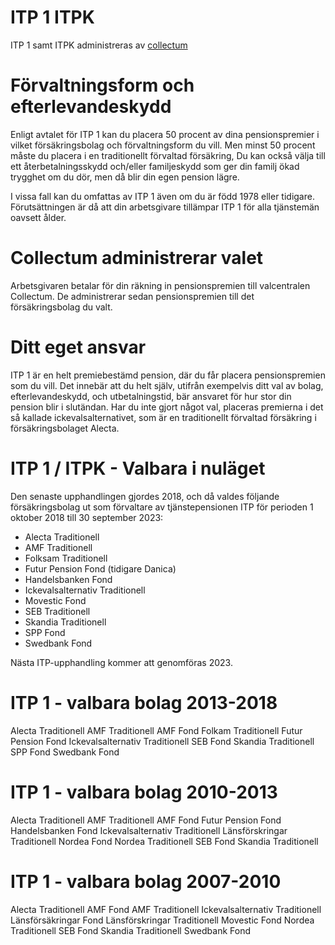 # ITP 1 ITPK

ITP 1 samt ITPK administreras av [collectum](https://collectum.se/)

# Förvaltningsform och efterlevandeskydd
Enligt avtalet för ITP 1 kan du placera 50 procent av dina pensionspremier i vilket försäkringsbolag och förvaltningsform du vill. Men minst 50 procent måste du placera i en traditionellt förvaltad försäkring, Du kan också välja till ett återbetalningsskydd och/eller familjeskydd som ger din familj ökad trygghet om du dör, men då blir din egen pension lägre.

I vissa fall kan du omfattas av ITP 1 även om du är född 1978 eller tidigare. Förutsättningen är då att din arbetsgivare tillämpar ITP 1 för alla tjänstemän oavsett ålder.

# Collectum administrerar valet
Arbetsgivaren betalar för din räkning in pensionspremien till valcentralen Collectum. De administrerar sedan pensionspremien till det försäkringsbolag du valt.

# Ditt eget ansvar
ITP 1 är en helt premiebestämd pension, där du får placera pensionspremien som du vill. Det innebär att du helt själv, utifrån exempelvis ditt val av bolag, efterlevandeskydd, och utbetalningstid, bär ansvaret för hur stor din pension blir i slutändan. Har du inte gjort något val, placeras premierna i det så kallade ickevalsalternativet, som är en traditionellt förvaltad försäkring i försäkringsbolaget Alecta.

# ITP 1 / ITPK - Valbara i nuläget
Den senaste upphandlingen gjordes 2018, och då valdes följande försäkringsbolag ut som förvaltare av tjänstepensionen ITP för perioden 1 oktober 2018 till 30 september 2023:
- Alecta Traditionell
- AMF Traditionell
- Folksam Traditionell
- Futur Pension Fond (tidigare Danica)
- Handelsbanken Fond
- Ickevalsalternativ Traditionell
- Movestic Fond
- SEB Traditionell
- Skandia Traditionell
- SPP Fond
- Swedbank Fond

Nästa ITP-upphandling kommer att genomföras 2023.


# ITP 1 - valbara bolag 2013-2018

Alecta Traditionell
AMF Traditionell
AMF Fond
Folkam Traditionell
Futur Pension Fond
Ickevalsalternativ Traditionell
SEB Fond
Skandia Traditionell
SPP Fond
Swedbank Fond

# ITP 1 - valbara bolag 2010-2013

Alecta Traditionell
AMF Traditionell
AMF Fond
Futur Pension Fond
Handelsbanken Fond
Ickevalsalternativ Traditionell
Länsförskringar Traditionell
Nordea Fond
Nordea Traditionell
SEB Fond
Skandia Traditionell

# ITP 1 - valbara bolag 2007-2010

Alecta Traditionell
AMF Fond
AMF Traditionell
Ickevalsalternativ Traditionell
Länsförsäkringar Fond
Länsförskringar Traditionell
Movestic Fond
Nordea Traditionell
SEB Fond
Skandia Traditionell
Swedbank Fond
